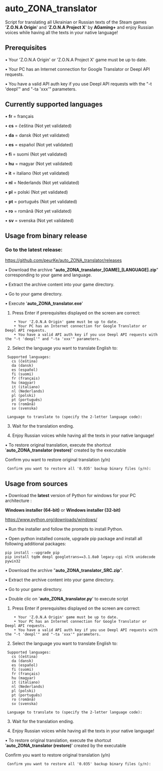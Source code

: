 # auto_ZONA_translator
Script for translating all Ukrainian or Russian texts of the Steam games '**Z.O.N.A Origin**' and '**Z.O.N.A Project X**' by **AGaming+** and enjoy Russian voices while having all the texts in your native language!

## Prerequisites

  • Your 'Z.O.N.A Origin' or 'Z.O.N.A Project X' game must be up to date.
  
  • Your PC has an Internet connection for Google Translator or Deepl API requests.
  
  • You have a valid API auth key if you use Deepl API requests with the "-t 'deepl'" and "-ta 'xxx'" parameters.

## Currently supported languages

  • **fr** = français
  
  • **cs** = čeština (Not yet validated)
  
  • **da** = dansk (Not yet validated)
  
  • **es** = español (Not yet validated)
  
  • **fi** = suomi (Not yet validated)

  • **hu** = magyar (Not yet validated)
  
  • **it** = italiano (Not yet validated)
  
  • **nl** = Nederlands (Not yet validated)
  
  • **pl** = polski (Not yet validated)
  
  • **pt** = português (Not yet validated)
  
  • **ro** = română (Not yet validated)
  
  • **sv** = svenska (Not yet validated)

## Usage from binary release

### Go to the latest release:

  https://github.com/peurKe/auto_ZONA_translator/releases

• Download the archive "**auto_ZONA_translator_[GAME]_[LANGUAGE].zip**" corresponding to your game and language.

• Extract the archive content into your game directory.

• Go to your game directory.

• Execute '**auto_ZONA_translator.exe**'

  1. Press Enter if prerequisites displayed on the screen are correct:
```
    • Your 'Z.O.N.A Origin' game must be up to date.
    • Your PC has an Internet connection for Google Translator or Deepl API requests.
    • You have a valid API auth key if you use Deepl API requests with the "-t 'deepl'" and "-ta 'xxx'" parameters.
```
  2. Select the language you want to translate English to:
```
 Supported languages:
   cs (čeština)
   da (dansk)
   es (español)
   fi (suomi)
   fr (français)
   hu (magyar)
   it (italiano)
   nl (Nederlands)
   pl (polski)
   pt (português)
   ro (română)
   sv (svenska)

 Language to translate to (specify the 2-letter language code):
```

  3. Wait for the translation ending.

  4. Enjoy Russian voices while having all the texts in your native language!

• To restore original translation, execute the shortcut '**auto_ZONA_translator (restore)**' created by the executable

  Confirm you want to restore original translation (y/n)
```
 Confirm you want to restore all '0.035' backup binary files (y/n):
```

## Usage from sources

• Download the **latest** version of Python for windows for your PC architecture :

   **Windows installer (64-bit)** or **Windows installer (32-bit)**
   
   https://www.python.org/downloads/windows/
        
• Run the installer and follow the prompts to install Python.

• Open python installed console, upgrade pip package and install all following additional packages:

    pip install --upgrade pip
    pip install tqdm deepl googletrans==3.1.0a0 legacy-cgi nltk unidecode pywin32

• Download the archive "**auto_ZONA_translator_SRC.zip**".

• Extract the archive content into your game directory.

• Go to your game directory.

• Double clic on '**auto_ZONA_translator.py**' to execute script

  1. Press Enter if prerequisites displayed on the screen are correct:
```
    • Your 'Z.O.N.A Origin' game must be up to date.
    • Your PC has an Internet connection for Google Translator or Deepl API requests.
    • You have a valid API auth key if you use Deepl API requests with the "-t 'deepl'" and "-ta 'xxx'" parameters.
```
  2. Select the language you want to translate English to:
```
 Supported languages:
   cs (čeština)
   da (dansk)
   es (español)
   fi (suomi)
   fr (français)
   hu (magyar)
   it (italiano)
   nl (Nederlands)
   pl (polski)
   pt (português)
   ro (română)
   sv (svenska)

 Language to translate to (specify the 2-letter language code):
```

  3. Wait for the translation ending.

  4. Enjoy Russian voices while having all the texts in your native language!

• To restore original translation, execute the shortcut '**auto_ZONA_translator (restore)**' created by the executable

  Confirm you want to restore original translation (y/n)
```
 Confirm you want to restore all '0.035' backup binary files (y/n):
```
